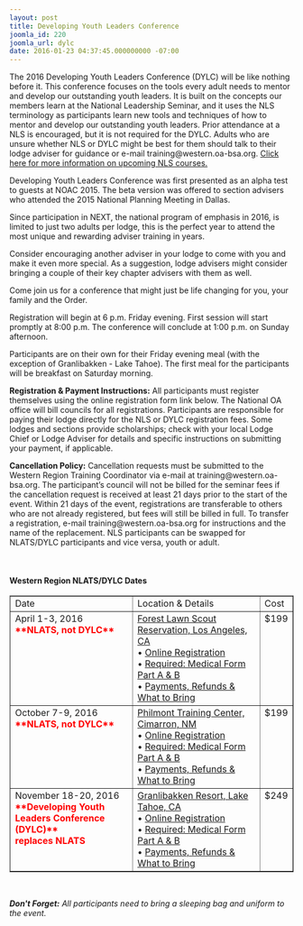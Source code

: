 ```yaml
---
layout: post
title: Developing Youth Leaders Conference
joomla_id: 220
joomla_url: dylc
date: 2016-01-23 04:37:45.000000000 -07:00
---
```

<p>The 2016 Developing Youth Leaders Conference (DYLC) will be like nothing before it. This conference focuses on the tools every adult needs to mentor and develop our outstanding youth leaders. It is built on the concepts our members learn at the National Leadership Seminar, and it uses the NLS terminology as participants learn new tools and techniques of how to mentor and develop our outstanding youth leaders. Prior attendance at a NLS is encouraged, but it is not required for the DYLC. Adults who are unsure whether NLS or DYLC might be best for them should talk to their lodge adviser for guidance or e-mail training@western.oa-bsa.org.  <a href="program/training/nls">Click here for more information on upcoming NLS courses.</a></p>

<p>Developing Youth Leaders Conference was first presented as an alpha test to guests at NOAC 2015. The beta version was offered to section advisers who attended the 2015 National Planning Meeting in Dallas.</p>

<p>Since participation in NEXT, the national program of emphasis in 2016, is limited to just two adults per lodge, this is the perfect year to attend the most unique and rewarding adviser training in years.</p>

<p>Consider encouraging another adviser in your lodge to come with you and make it even more special. As a suggestion, lodge advisers might consider bringing a couple of their key chapter advisers with them as well.</p>

<p>Come join us for a conference that might just be life changing for you, your family and the Order.</p>

<p>Registration will begin at 6 p.m. Friday evening. First session will start promptly at 8:00 p.m. The conference will conclude at 1:00 p.m. on Sunday afternoon.</p>

<p>Participants are on their own for their Friday evening meal (with the exception of Granlibakken - Lake Tahoe). The first meal for the participants will be breakfast on Saturday morning.</p>

<p><b>Registration &amp; Payment Instructions:</b> All participants must register themselves using the online registration form link below.  The National OA office will bill councils for all registrations.  Participants are responsible for paying their lodge directly for the NLS or DYLC registration fees.  Some lodges and sections provide scholarships; check with your local Lodge Chief or Lodge Adviser for details and specific instructions on submitting your payment, if applicable.</p>

<p><b>Cancellation Policy:</b> Cancellation requests must be submitted to the Western Region Training Coordinator via e-mail at training@western.oa-bsa.org.  The participant’s council will not be billed for the seminar fees if the cancellation request is received at least 21 days prior to the start of the event.  Within 21 days of the event, registrations are transferable to others who are not already registered, but fees will still be billed in full.  To transfer a registration, e-mail training@western.oa-bsa.org for instructions and the name of the replacement.  NLS participants can be swapped for NLATS/DYLC participants and vice versa, youth or adult.</p>

<br>
<h4><strong>Western Region NLATS/DYLC Dates</strong></h4>
<table width="100%" border="1" cellspacing="0" cellpadding="0">
<tbody>
<tr valign="top">
<td width="200">Date</td>
<td>Location & Details</td>
<td>Cost</td>
</tr>
<tr valign="top">
<td>April 1-3, 2016<br>
<b><font color='red'>**NLATS, not DYLC**</font></b></td>
<td><a href="http://www.flsrlaac.org" target="_blank">Forest Lawn Scout Reservation, Los Angeles, CA</a>
<br /> &bull; <a href="https://reservations.scouting.org/profile/form/index.cfm?PKformID=0x502186a79" target="_blank">Online Registration</a><br />
&bull; <a href="http://www.scouting.org/filestore/HealthSafety/pdf/680-001_AB.pdf" target="_blank">Required: Medical Form Part A &amp; B</a><br>
&bull; <a href="https://reservations.scouting.org/accounts/register123/scouting/nationalevents1/WR_2016_NLS-NLATS-SOS_What_to_Bring.pdf" target="_blank">Payments, Refunds &amp; What to Bring</a>
</td>
<td>$199</td>
</tr>
<tr valign="top">
<td>October 7-9, 2016<br>
<b><font color='red'>**NLATS, not DYLC**</font></b></td>
<td><a href="http://www.philmontscoutranch.org/ptc.aspx" target="_blank">Philmont Training Center, Cimarron, NM</a>
<br /> &bull; <a href="https://reservations.scouting.org/profile/form/index.cfm?PKformID=0x502186a79" target="_blank">Online Registration</a><br />
&bull; <a href="http://www.scouting.org/filestore/HealthSafety/pdf/680-001_AB.pdf" target="_blank">Required: Medical Form Part A &amp; B</a><br>
&bull; <a href="https://reservations.scouting.org/accounts/register123/scouting/nationalevents1/WR_2016_NLS-NLATS-SOS_What_to_Bring.pdf" target="_blank">Payments, Refunds &amp; What to Bring</a>
</td>
<td>$199</td>
</tr>
<tr valign="top">
<td>November 18-20, 2016<br>
<b><font color='red'>**Developing Youth Leaders Conference (DYLC)**<br>replaces NLATS</font></b></td>
<td><a href="http://www.granlibakken.com" target="_blank">Granlibakken Resort, Lake Tahoe, CA</a>
<br /> &bull; <a href="https://reservations.scouting.org/profile/form/index.cfm?PKformID=0x502186a79" target="_blank">Online Registration</a><br />
&bull; <a href="http://www.scouting.org/filestore/HealthSafety/pdf/680-001_AB.pdf" target="_blank">Required: Medical Form Part A &amp; B</a><br>
&bull; <a href="https://reservations.scouting.org/accounts/register123/scouting/nationalevents1/WR_2016_NLS-NLATS-SOS_What_to_Bring.pdf" target="_blank">Payments, Refunds &amp; What to Bring</a>
</td>
<td>$249</td>
</tr>
</tbody>
</table>
<br>
<p><em><strong>Don't Forget:</strong> All participants need to bring a sleeping bag and uniform to the event.</em></p>
